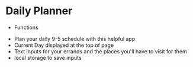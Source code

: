 # Daily Planner

+ Functions
- Plan your daily 9-5 schedule with this helpful app
- Current Day displayed at the top of page
- Text inputs for your errands and the places you'll have to visit for them
- local storage to save inputs